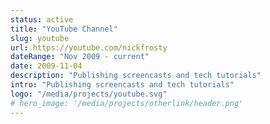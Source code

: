 ```yaml
---
status: active
title: "YouTube Channel"
slug: youtube
url: https://youtube.com/nickfrosty
dateRange: "Nov 2009 - current"
date: 2009-11-04
description: "Publishing screencasts and tech tutorials"
intro: "Publishing screencasts and tech tutorials"
logo: "/media/projects/youtube.svg"
# hero_image: '/media/projects/otherlink/header.png'
---
```

